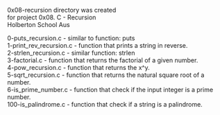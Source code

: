 0x08-recursion directory was created  
for project 0x08. C - Recursion  
Holberton School Aus  
  
0-puts_recursion.c      -  similar to function: puts  
1-print_rev_recursion.c - function that prints a string in reverse.  
2-strlen_recursion.c    - similar function: strlen  
3-factorial.c           - function that returns the factorial of a given number.  
4-pow_recursion.c       - function that returns the x^y.  
5-sqrt_recursion.c      - function that returns the natural square root of a number.  
6-is_prime_number.c     - function that check if the input integer is a prime number.  
100-is_palindrome.c     - function that check if a string is a palindrome.  
